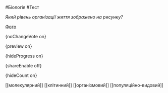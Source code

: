 #Біологія #Тест

*Який рівень організації життя зображено на рисунку?*

[Фото](https://zno.osvita.ua//doc/images/znotest/94/9460/1_1.jpg)

{noChangeVote on}

{preview on}

{hideProgress on}

{shareEnable off}

{hideCount on}

[[молекулярний]]
[[клітинний]]
[[організмовий]]
[[популяційно-видовий]]
